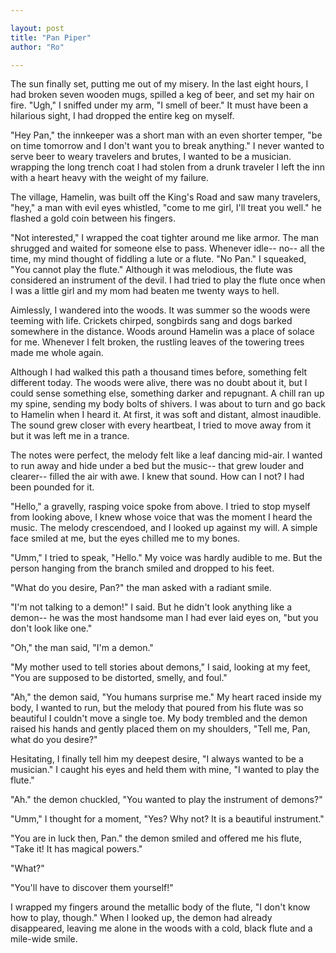 ```yaml
---

layout: post
title: "Pan Piper" 
author: "Ro"

---
```


<!-- 
Prompt:
    [SP] You hear flute music from high in the trees
Premise:
    Flute is sign of Demons
Character:
    Pan
Setting:
    Pan goes into forest because he's not good at anything
    He hears a faint music, the music grows and so does his fear
    A demon appears, asks him what troubles him?
        He's not good at anything that troubles him
        Demons hands him his flute and disappears
Goals:
    Writing first person narrative
-->

The sun finally set, putting me out of my misery. In the last eight hours, I had broken seven wooden mugs, spilled a keg of beer, and set my hair on fire. "Ugh," I sniffed under my arm, "I smell of beer." It must have been a hilarious sight, I had dropped the entire keg on myself. 

"Hey Pan," the innkeeper was a short man with an even shorter temper, "be on time tomorrow and I don't want you to break anything." I never wanted to serve beer to weary travelers and brutes, I wanted to be a musician. wrapping the long trench coat I had stolen from a drunk traveler I left the inn with a heart heavy with the weight of my failure. 

The village, Hamelin, was built off the King's Road and saw many travelers, "hey," a man with evil eyes whistled, "come to me girl, I'll treat you well." he flashed a gold coin between his fingers. 

"Not interested," I wrapped the coat tighter around me like armor. The man shrugged and waited for someone else to pass. Whenever idle-- no-- all the time, my mind thought of fiddling a lute or a flute. "No Pan." I squeaked, "You cannot play the flute." Although it was melodious, the flute was considered an instrument of the devil. I had tried to play the flute once when I was a little girl and my mom had beaten me twenty ways to hell.

Aimlessly, I wandered into the woods. It was summer so the woods were teeming with life. Crickets chirped, songbirds sang and dogs barked somewhere in the distance. Woods around Hamelin was a place of solace for me. Whenever I felt broken, the rustling leaves of the towering trees made me whole again. 

Although I had walked this path a thousand times before, something felt different today. The woods were alive, there was no doubt about it, but I could sense something else, something darker and repugnant. A chill ran up my spine, sending my body bolts of shivers. I was about to turn and go back to Hamelin when I heard it. At first, it was soft and distant, almost inaudible. The sound grew closer with every heartbeat, I tried to move away from it but it was left me in a trance. 

The notes were perfect, the melody felt like a leaf dancing mid-air. I wanted to run away and hide under a bed but the music-- that grew louder and clearer-- filled the air with awe. I knew that sound. How can I not? I had been pounded for it. 

"Hello," a gravelly, rasping voice spoke from above. I tried to stop myself from looking above, I knew whose voice that was the moment I heard the music. The melody crescendoed, and I looked up against my will. A simple face smiled at me, but the eyes chilled me to my bones.

"Umm," I tried to speak, "Hello." My voice was hardly audible to me. But the person hanging from the branch smiled and dropped to his feet.

"What do you desire, Pan?" the man asked with a radiant smile.

"I'm not talking to a demon!" I said. But he didn't look anything like a demon-- he was the most handsome man I had ever laid eyes on, "but you don't look like one."

"Oh," the man said, "I'm a demon."

"My mother used to tell stories about demons," I said, looking at my feet, "You are supposed to be distorted, smelly, and foul."

"Ah," the demon said, "You humans surprise me." My heart raced inside my body, I wanted to run, but the melody that poured from his flute was so beautiful I couldn't move a single toe. My body trembled and the demon raised his hands and gently placed them on my shoulders, "Tell me, Pan, what do you desire?"

Hesitating, I finally tell him my deepest desire, "I always wanted to be a musician." I caught his eyes and held them with mine, "I wanted to play the flute."

"Ah." the demon chuckled, "You wanted to play the instrument of demons?"

"Umm," I thought for a moment, "Yes? Why not? It is a beautiful instrument."

"You are in luck then, Pan." the demon smiled and offered me his flute, "Take it! It has magical powers."

"What?"

"You'll have to discover them yourself!"

I wrapped my fingers around the metallic body of the flute, "I don't know how to play, though." When I looked up, the demon had already disappeared, leaving me alone in the woods with a cold, black flute and a mile-wide smile.